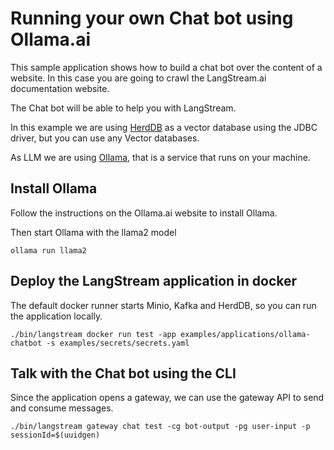 # Running your own Chat bot using Ollama.ai

This sample application shows how to build a chat bot over the content of a website.
In this case you are going to crawl the LangStream.ai documentation website.

The Chat bot will be able to help you with LangStream.

In this example we are using [HerdDB](ps://github.com/diennea/herddb) as a vector database using the JDBC driver,
but you can use any Vector databases.

As LLM we are using [Ollama](https://ollama.ai), that is a service that runs on your machine. 


## Install Ollama


Follow the instructions on the Ollama.ai website to install Ollama.

Then start Ollama with the llama2 model

```
ollama run llama2
```


## Deploy the LangStream application in docker

The default docker runner starts Minio, Kafka and HerdDB, so you can run the application locally.

```
./bin/langstream docker run test -app examples/applications/ollama-chatbot -s examples/secrets/secrets.yaml
```

## Talk with the Chat bot using the CLI
Since the application opens a gateway, we can use the gateway API to send and consume messages.

```
./bin/langstream gateway chat test -cg bot-output -pg user-input -p sessionId=$(uuidgen)
```
